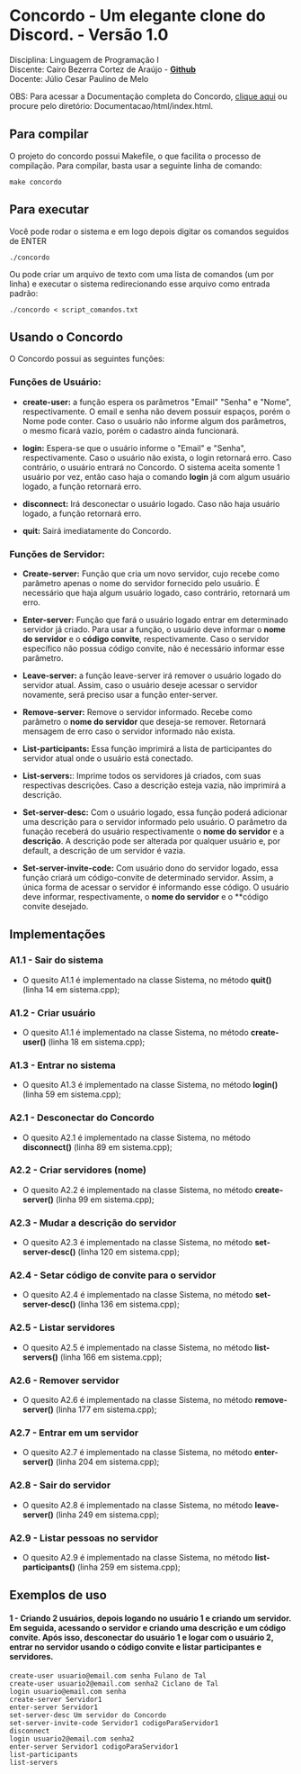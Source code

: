 # Concordo - Um elegante clone do Discord. - Versão 1.0

Disciplina: Linguagem de Programação I<br>
Discente: Cairo Bezerra Cortez de Araújo - <a href="https://github.com/cairoaraujo"><b>Github</b></a><br> 
Docente: Júlio Cesar Paulino de Melo<br>

OBS: Para acessar a Documentação completa do Concordo, <a target="_blank" href="https://htmlpreview.github.io/?https://github.com/ITP-2020-2-T01/atividade-3-cairoaraujo/blob/master/Documentacao/html/index.html">clique aqui</a> ou procure pelo diretório: Documentacao/html/index.html.


## Para compilar

O projeto do concordo possui Makefile, o que facilita  o processo de compilação. Para compilar, basta usar a seguinte linha de comando:

```console
make concordo
```

## Para executar
Você pode rodar o sistema e em logo depois digitar os comandos seguidos de ENTER
```console
./concordo
```

Ou pode criar um arquivo de texto com uma lista de comandos (um por linha) e executar o sistema redirecionando esse arquivo como entrada padrão:
```console
./concordo < script_comandos.txt
```
## Usando o Concordo
O Concordo possui as seguintes funções:

### Funções de Usuário:

- **create-user:** a função espera os parâmetros "Email" "Senha" e "Nome", respectivamente. O email e senha não devem possuir espaços, porém o Nome pode conter. Caso o usuário não informe algum dos parâmetros, o mesmo ficará vazio, porém o cadastro ainda funcionará.

- **login:** Espera-se que o usuário informe o "Email" e "Senha", respectivamente. Caso o usuário não exista, o login retornará erro. Caso contrário, o usuário entrará no Concordo. O sistema aceita somente 1 usuário por vez, então caso haja o comando **login** já com algum usuário logado, a função retornará erro. 

- **disconnect:** Irá desconectar o usuário logado. Caso não haja usuário logado, a função retornará erro.

- **quit:** Sairá imediatamente do Concordo.

### Funções de Servidor:

- **Create-server:** Função que cria um novo servidor, cujo recebe como parâmetro apenas o nome do servidor fornecido pelo usuário. É necessário que haja algum usuário logado, caso contrário, retornará um erro.

- **Enter-server:** Função que fará o usuário logado entrar em determinado servidor já criado. Para usar a função, o usuário deve informar o **nome do servidor** e o **código convite**, respectivamente. Caso o servidor específico não possua código convite, não é necessário informar esse parâmetro.

- **Leave-server:** a função leave-server irá remover o usuário logado do servidor atual. Assim, caso o usuário deseje acessar o servidor novamente, será preciso usar a função enter-server.

- **Remove-server:** Remove o servidor informado. Recebe como parâmetro o **nome do servidor** que deseja-se remover. Retornará mensagem de erro caso o servidor informado não exista.

- **List-participants:** Essa função imprimirá a lista de participantes do servidor atual onde o usuário está conectado.

- **List-servers:**: Imprime todos os servidores já criados, com suas respectivas descrições. Caso a descrição esteja vazia, não imprimirá a descrição.

- **Set-server-desc:** Com o usuário logado, essa função poderá adicionar uma descrição para o servidor informado pelo usuário. O parâmetro da funação receberá do usuário respectivamente o **nome do servidor** e a **descrição**. A descrição pode ser alterada por qualquer usuário e, por default, a descrição de um servidor é vazia.

- **Set-server-invite-code:** Com usuário dono do servidor logado, essa função criará um código-convite de determinado servidor. Assim, a única forma de acessar o servidor é informando esse código. O usuário deve informar, respectivamente, o **nome do servidor** e o **código convite desejado.

## Implementações

### A1.1 - Sair do sistema
- O quesito A1.1 é implementado na classe Sistema, no método **quit()** (linha 14 em sistema.cpp);
### A1.2 - Criar usuário
- O quesito A1.1 é implementado na classe Sistema, no método **create-user()** (linha 18 em sistema.cpp);
### A1.3 - Entrar no sistema
- O quesito A1.3 é implementado na classe Sistema, no método **login()** (linha 59 em sistema.cpp);

### A2.1 - Desconectar do Concordo
- O quesito A2.1 é implementado na classe Sistema, no método **disconnect()** (linha 89 em sistema.cpp);
### A2.2 - Criar servidores (nome)
- O quesito A2.2 é implementado na classe Sistema, no método **create-server()** (linha 99 em sistema.cpp);
### A2.3 - Mudar a descrição do servidor
- O quesito A2.3 é implementado na classe Sistema, no método **set-server-desc()** (linha 120 em sistema.cpp);
### A2.4 - Setar código de convite para o servidor
- O quesito A2.4 é implementado na classe Sistema, no método **set-server-desc()** (linha 136 em sistema.cpp);
### A2.5 - Listar servidores
- O quesito A2.5 é implementado na classe Sistema, no método **list-servers()** (linha 166 em sistema.cpp);
### A2.6 - Remover servidor
- O quesito A2.6 é implementado na classe Sistema, no método **remove-server()** (linha 177 em sistema.cpp);
### A2.7 - Entrar em um servidor
- O quesito A2.7 é implementado na classe Sistema, no método **enter-server()** (linha 204 em sistema.cpp);
### A2.8 - Sair do servidor
- O quesito A2.8 é implementado na classe Sistema, no método **leave-server()** (linha 249 em sistema.cpp);
### A2.9 - Listar pessoas no servidor
- O quesito A2.9 é implementado na classe Sistema, no método **list-participants()** (linha 259 em sistema.cpp);






## Exemplos de uso

#### 1 - Criando 2 usuários, depois logando no usuário 1 e criando um servidor. Em seguida, acessando o servidor e criando uma descrição e um código convite. Após isso, desconectar do usuário 1 e logar com o usuário 2, entrar no servidor usando o código convite e listar participantes e servidores.

```console
create-user usuario@email.com senha Fulano de Tal
create-user usuario2@email.com senha2 Ciclano de Tal
login usuario@email.com senha
create-server Servidor1
enter-server Servidor1
set-server-desc Um servidor do Concordo
set-server-invite-code Servidor1 codigoParaServidor1
disconnect
login usuario2@email.com senha2
enter-server Servidor1 codigoParaServidor1
list-participants
list-servers
```


